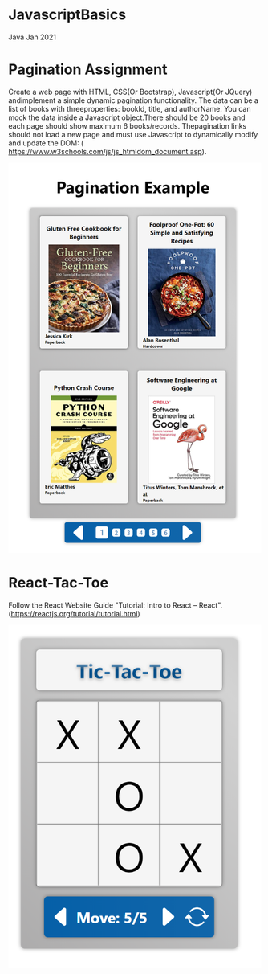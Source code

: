 # JavascriptBasics
 Java Jan 2021

# Pagination Assignment
Create a web page with HTML, CSS(Or Bootstrap), Javascript(Or JQuery) andimplement a simple dynamic pagination functionality. The data can be a list of books with threeproperties: bookId, title, and authorName. You can mock the data inside a Javascript object.There should be 20 books and each page should show maximum 6 books/records. Thepagination links should not load a new page and must use Javascript to dynamically modify and update the DOM: (​https://www.w3schools.com/js/js_htmldom_document.asp​).

![Screenshot](PaginationAssignment.png)

# React-Tac-Toe
Follow the React Website Guide "Tutorial: Intro to React – React".
(https://reactjs.org/tutorial/tutorial.html)

![Screenshot](ReactTacToe.png)